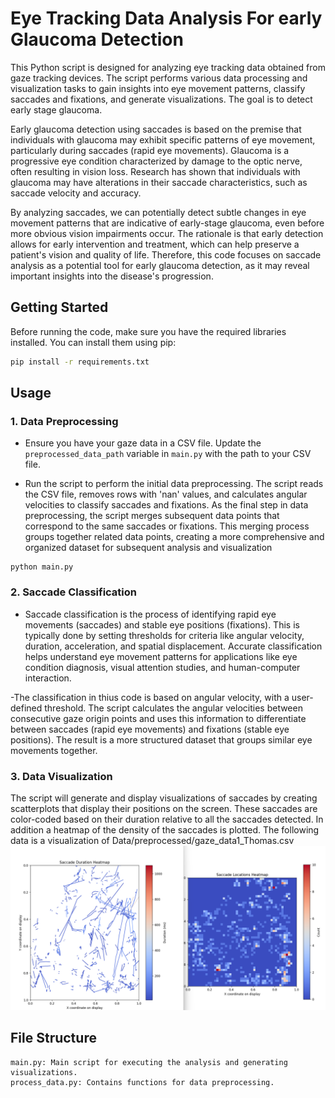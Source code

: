 # Eye Tracking Data Analysis For early Glaucoma Detection

This Python script is designed for analyzing eye tracking data obtained from gaze tracking devices. The script performs various data processing and visualization tasks to gain insights into eye movement patterns, classify saccades and fixations, and generate visualizations. The goal is to detect early stage glaucoma.

Early glaucoma detection using saccades is based on the premise that individuals with glaucoma may exhibit specific patterns of eye movement, particularly during saccades (rapid eye movements). Glaucoma is a progressive eye condition characterized by damage to the optic nerve, often resulting in vision loss. Research has shown that individuals with glaucoma may have alterations in their saccade characteristics, such as saccade velocity and accuracy.

By analyzing saccades, we can potentially detect subtle changes in eye movement patterns that are indicative of early-stage glaucoma, even before more obvious vision impairments occur. The rationale is that early detection allows for early intervention and treatment, which can help preserve a patient's vision and quality of life. Therefore, this code focuses on saccade analysis as a potential tool for early glaucoma detection, as it may reveal important insights into the disease's progression.

## Getting Started

Before running the code, make sure you have the required libraries installed. You can install them using pip: 

```bash
pip install -r requirements.txt
```

## Usage

### 1. Data Preprocessing

- Ensure you have your gaze data in a CSV file. Update the `preprocessed_data_path` variable in `main.py` with the path to your CSV file.

- Run the script to perform the initial data preprocessing. The script reads the CSV file, removes rows with 'nan' values, and calculates angular velocities to classify saccades and fixations. As the final step in data preprocessing, the script merges subsequent data points that correspond to the same saccades or fixations. This merging process groups together related data points, creating a more comprehensive and organized dataset for subsequent analysis and visualization

```console
python main.py
```

### 2. Saccade Classification

- Saccade classification is the process of identifying rapid eye movements (saccades) and stable eye positions (fixations). This is typically done by setting thresholds for criteria like angular velocity, duration, acceleration, and spatial displacement. Accurate classification helps understand eye movement patterns for applications like eye condition diagnosis, visual attention studies, and human-computer interaction.

-The classification in thius code is based on angular velocity, with a user-defined threshold. The script calculates the angular velocities between consecutive gaze origin points and uses this information to differentiate between saccades (rapid eye movements) and fixations (stable eye positions). The result is a more structured dataset that groups similar eye movements together.

### 3. Data Visualization

The script will generate and display visualizations of saccades by creating scatterplots that display their positions on the screen. These saccades are color-coded based on their duration relative to all the saccades detected. In addition a heatmap of the density of the saccades is plotted. The following data is a visualization of Data/preprocessed/gaze_data1_Thomas.csv
![alt text](https://github.com/Tswagerman/X-Tech/blob/main/Data/processed/results_saccade%20location_heatmap.png)

## File Structure

    main.py: Main script for executing the analysis and generating visualizations.
    process_data.py: Contains functions for data preprocessing.


